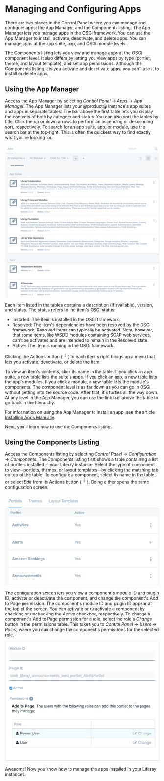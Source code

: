 # Managing and Configuring Apps

There are two places in the Control Panel where you can manage and configure 
apps: the App Manager, and the Components listing. The App Manager lets you 
manage apps in the OSGi framework. You can use the App Manager to install, 
activate, deactivate, and delete apps. You can manage apps at the app suite, 
app, and OSGi module levels. 

The Components listing lets you view and manage apps at the OSGi component 
level. It also differs by letting you view apps by type (portlet, theme, and 
layout template), and set app permissions. Although the Components listing lets 
you activate and deactivate apps, you can't use it to install or delete apps. 

## Using the App Manager [](id=using-the-app-manager)

Access the App Manager by selecting *Control Panel* &rarr; *Apps* &rarr; *App 
Manager*. The App Manager lists your @product@ instance's app suites and apps in 
separate tables. The bar above the first table lets you display the contents of 
both by category and status. You can also sort the tables by title. Click the up 
or down arrows to perform an ascending or descending sort, respectively. To 
search for an app suite, app, or module, use the search bar at the top-right. 
This is often the quickest way to find exactly what you're looking for. 

![Figure 1: The App Manager lets you manage your portal's app suites and apps.](../../images/app-manager.png)

Each item listed in the tables contains a description (if available), version, 
and status. The status refers to the item's OSGi status:

- Installed: The item is installed in the OSGi framework. 
- Resolved: The item's dependencies have been resolved by the OSGi framework. 
  Resolved items can typically be activated. Note, however, that some items, 
  like WSDD modules containing SOAP web services, can't be activated and are 
  intended to remain in the Resolved state.
- Active: The item is running in the OSGi framework. 

Clicking the Actions button (![Actions](../../images/icon-actions.png)) to each 
item's right brings up a menu that lets you activate, deactivate, or delete the 
item. 

To view an item's contents, click its name in the table. If you click an app 
suite, a new table lists the suite's apps. If you click an app, a new table 
lists the app's modules. If you click a module, a new table lists the module's 
components. The component level is as far down as you can go in OSGi without 
getting into the source code. After that, it's turtles all the way down. At any 
level in the App Manager, you can use the link trail above the table to go back 
in the hierarchy. 

For information on using the App Manager to install an app, see the article 
[Installing Apps Manually](/discover/portal/-/knowledge_base/7-0/installing-apps-manually). 

Next, you'll learn how to use the Components listing. 

## Using the Components Listing [](id=using-the-components-listing)

Access the Components listing by selecting *Control Panel* &rarr; 
*Configuration* &rarr; *Components*. The Components listing first shows a table 
containing a list of portlets installed in your Liferay instance. Select the 
type of component to view--portlets, themes, or layout templates--by clicking 
the matching tab on top of the table. To configure a component, select its name 
in the table, or select *Edit* from its Actions button (![Actions](../../images/icon-actions.png)). 
Doing either opens the same configuration screen. 

![Figure 2: The Components listing lets you manage the portlets, themes, and layout templates installed in your Liferay instance.](../../images/components-list.png)

The configuration screen lets you view a component's module ID and plugin ID, 
activate or deactivate the component, and change the component's Add to Page 
permission. The component's module ID and plugin ID appear at the top of the 
screen. You can activate or deactivate a component by checking or unchecking the 
*Active* checkbox, respectively. To change a component's Add to Page permission 
for a role, select the role's *Change* button in the permissions table. This 
takes you to *Control Panel* &rarr; *Users* &rarr; *Roles*, where you can change 
the component's permissions for the selected role. 

![Figure 3: You can also activate or deactivate a component, and change its permissions.](../../images/components-configuration.png)

Awesome! Now you know how to manage the apps installed in your Liferay 
instances. 
